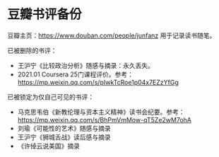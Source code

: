 # 豆瓣书评备份

豆瓣主页：https://www.douban.com/people/junfanz
用于记录读书随笔。

已被删除的书评：
- 王沪宁《比较政治分析》随感与摘录：永久丢失。
- 2021.01 Coursera 25门课程评价。参考：https://mp.weixin.qq.com/s/pIwkTcRoe1p04x7EZzYfGg

已被锁定为仅自己可见的书评：
- 马克思韦伯《新教伦理与资本主义精神》读书会纪要。参考：https://mp.weixin.qq.com/s/BhPmVmMow-qT5Ze2wM7ohA
- 刘瑜《可能性的艺术》随感与摘录
- 王沪宁《狮城舌战》读后感与摘录
- 《许倬云说美国》摘录
